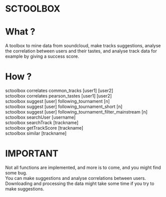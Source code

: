 # SCTOOLBOX
# What ?
A toolbox to mine data from soundcloud, make tracks suggestions, analyse the
correlation between users and their tastes, and analyse track data for example
by giving a success score.
# How ?

sctoolbox correlates common_tracks [user1] [user2] <br />
sctoolbox correlates pearson_tastes [user1] [user2] <br />
sctoolbox suggest [user] following_tournament [n] <br />
sctoolbox suggest [user] following_tournament_short [n] <br />
sctoolbox suggest [user] following_tournament_filter_mainstream [n] <br />
sctoolbox searchUser [username] <br />
sctoolbox searchTrack [trackname] <br />
sctoolbox getTrackScore [trackname] <br />
sctoolbox similar [trackname] <br />


# IMPORTANT
Not all functions are implemented, and more is to come, and you might find some bug. <br />
You can make suggestions and analyse correlations between users. Downloading and processing
the data might take some time if you try to make suggestions.

